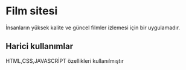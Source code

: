 <h1> Film sitesi</h1>

İnsanların yüksek kalite ve güncel filmler izlemesi için bir uygulamadır.

<h2> Harici kullanımlar</h2>

HTML,CSS,JAVASCRİPT özellikleri kullanılmıştır
